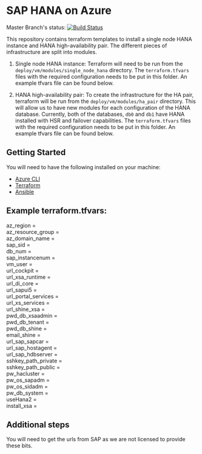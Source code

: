 SAP HANA on Azure
=================
Master Branch's status: [![Build Status](https://travis-ci.org/Azure/sap-hana.svg?branch=master)](https://travis-ci.org/Azure/sap-hana)

This repository contains terraform templates to install a single node HANA instance and HANA high-availability pair. The different pieces of infrastructure are split into modules.

1. Single node HANA instance:
   Terraform will need to be run from the ` deploy/vm/modules/single_node_hana` directory. The `terraform.tfvars` files with the required configuration needs to be put in this folder. An example tfvars file can be found below. 

2. HANA high-availability pair:
   To create the infrastructure for the HA pair, terraform will be run from the `deploy/vm/modules/ha_pair` directory.  This will allow us to have new modules for each configuration of the HANA database. Currently, both of the databases, `db0` and `db1` have HANA installed with HSR and failover capabilities. The `terraform.tfvars` files with the required configuration needs to be put in this folder. An example tfvars file can be found below.

Getting Started
-------------------------
You will need to have the following installed on your machine:
- [Azure CLI](https://docs.microsoft.com/en-us/cli/azure/install-azure-cli?view=azure-cli-latest)
- [Terraform](https://www.terraform.io/intro/getting-started/install.html)
- [Ansible](https://docs.ansible.com/ansible/latest/installation_guide/intro_installation.html#latest-releases-via-pip)


Example terraform.tfvars:
-------------------------
 az_region =  
 az_resource_group =  
 az_domain_name =  
 sap_sid =  
 db_num =  
 sap_instancenum =  
 vm_user =  
 url_cockpit =  
 url_xsa_runtime =  
 url_di_core =  
 url_sapui5 =  
 url_portal_services =  
 url_xs_services =  
 url_shine_xsa =  
 pwd_db_xsaadmin =  
 pwd_db_tenant =  
 pwd_db_shine =  
 email_shine =  
 url_sap_sapcar =  
 url_sap_hostagent =  
 url_sap_hdbserver   =  
 sshkey_path_private =  
 sshkey_path_public =  
 pw_hacluster =  
 pw_os_sapadm =  
 pw_os_sidadm =  
 pw_db_system =  
 useHana2 =  
 install_xsa =  

Additional steps
-------------------------------------
You will need to get the urls from SAP as we are not licensed to provide these bits.
